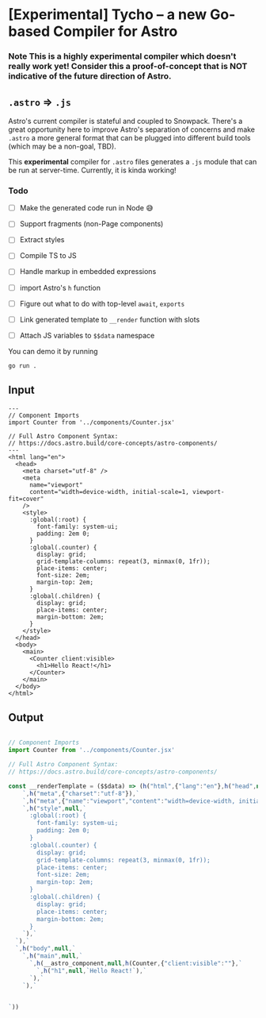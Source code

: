# [Experimental] Tycho – a new Go-based Compiler for Astro

### **Note** This is a highly experimental compiler which doesn't really work yet! Consider this a proof-of-concept that is NOT indicative of the future direction of Astro.

## `.astro` => `.js`

Astro's current compiler is stateful and coupled to Snowpack. There's a great opportunity here to improve Astro's separation of concerns and make `.astro` a more general format that can be plugged into different build tools (which may be a non-goal, TBD).

This **experimental** compiler for `.astro` files generates a `.js` module that can be run at server-time. Currently, it is kinda working!

### Todo
- [ ] Make the generated code run in Node 😅
- [ ] Support fragments (non-Page components)
- [ ] Extract styles
- [ ] Compile TS to JS
- [ ] Handle markup in embedded expressions
- [ ] import Astro's `h` function
- [ ] Figure out what to do with top-level `await`, `exports`
- [ ] Link generated template to `__render` function with slots
- [ ] Attach JS variables to `$$data` namespace


You can demo it by running

```shell
go run .
```

## Input
```astro
---
// Component Imports
import Counter from '../components/Counter.jsx'

// Full Astro Component Syntax:
// https://docs.astro.build/core-concepts/astro-components/
---
<html lang="en">
  <head>
    <meta charset="utf-8" />
    <meta
      name="viewport"
      content="width=device-width, initial-scale=1, viewport-fit=cover"
    />
    <style>
      :global(:root) {
        font-family: system-ui;
        padding: 2em 0;
      }
      :global(.counter) {
        display: grid;
        grid-template-columns: repeat(3, minmax(0, 1fr));
        place-items: center;
        font-size: 2em;
        margin-top: 2em;
      }
      :global(.children) {
        display: grid;
        place-items: center;
        margin-bottom: 2em;
      }
    </style>
  </head>
  <body>
    <main>
      <Counter client:visible>
        <h1>Hello React!</h1>
      </Counter>
    </main>
  </body>
</html>
```

## Output 
```js

// Component Imports
import Counter from '../components/Counter.jsx'

// Full Astro Component Syntax:
// https://docs.astro.build/core-concepts/astro-components/

const __renderTemplate = ($$data) => (h("html",{"lang":"en"},h("head",null,`
    `,h("meta",{"charset":"utf-8"}),`
    `,h("meta",{"name":"viewport","content":"width=device-width, initial-scale=1, viewport-fit=cover"}),`
    `,h("style",null,`
      :global(:root) {
        font-family: system-ui;
        padding: 2em 0;
      }
      :global(.counter) {
        display: grid;
        grid-template-columns: repeat(3, minmax(0, 1fr));
        place-items: center;
        font-size: 2em;
        margin-top: 2em;
      }
      :global(.children) {
        display: grid;
        place-items: center;
        margin-bottom: 2em;
      }
    `),`
  `),`
  `,h("body",null,`
    `,h("main",null,`
      `,h(__astro_component,null,h(Counter,{"client:visible":""},`
        `,h("h1",null,`Hello React!`),`
      `),`
    `),`
  

`))
```
